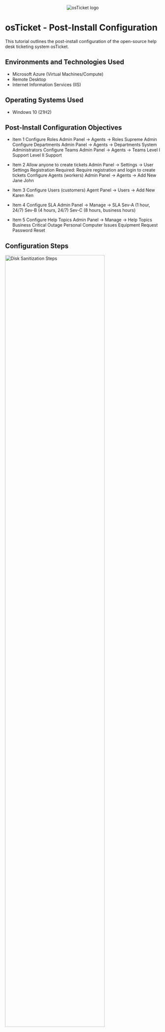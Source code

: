 <p align="center">
<img src="https://i.imgur.com/Clzj7Xs.png" alt="osTicket logo"/>
</p>

<h1>osTicket - Post-Install Configuration</h1>
This tutorial outlines the post-install configuration of the open-source help desk ticketing system osTicket.<br />


<h2>Environments and Technologies Used</h2>

- Microsoft Azure (Virtual Machines/Compute)
- Remote Desktop
- Internet Information Services (IIS)

<h2>Operating Systems Used </h2>

- Windows 10</b> (21H2)

<h2>Post-Install Configuration Objectives</h2>

- Item 1 Configure Roles
Admin Panel -> Agents -> Roles
Supreme Admin
Configure Departments
Admin Panel -> Agents -> Departments
System Administrators
Configure Teams
Admin Panel -> Agents -> Teams
Level I Support
Level II Support



- Item 2 Allow anyone to create tickets
Admin Panel -> Settings -> User Settings
Registration Required: Require registration and login to create tickets 
Configure Agents (workers)
Admin Panel -> Agents -> Add New Jane
John

- Item 3 Configure Users (customers)
Agent Panel -> Users -> Add New
Karen
Ken

- Item 4 Configure SLA
Admin Panel -> Manage -> SLA
Sev-A (1 hour, 24/7)
Sev-B (4 hours, 24/7)
Sev-C (8 hours, business hours)

- Item 5 Configure Help Topics
Admin Panel -> Manage -> Help Topics
Business Critical Outage
Personal Computer Issues
Equipment Request
Password Reset


<h2>Configuration Steps</h2>

<p>
<img src="https://i.imgur.com/UCKNfWl.png" height="80%" width="80%" alt="Disk Sanitization Steps"/>
</p>
<p>
On this Screen

Within the Admin Panel, there is now a convenient link to access the Agent Panel, allowing for seamless navigation between the two roles. An admin is responsible for configuring the osTicketing system, defining roles, establishing service level agreements (SLAs), and performing general administrative duties. This role is to that of a system administrator (sysadmin) in real-world scenarios. On the other hand, the agent, or regular help desk personnel, is responsible for actively working on tickets, assisting users, and utilizing the platform for day-to-day tasks, without involvement in its initial setup.
</p>
<br />

<p>
<img src="https://i.imgur.com/tmQN6hG.png" height="80%" width="80%" alt="Disk Sanitization Steps"/>
  <img src="https://i.imgur.com/x2Cth4a.png" height="80%" width="80%" alt="Disk Sanitization Steps"/>
</p>
<p>
Departments

  Once the OsTicketing system has been setup you'll have two departments automactically created. Additional departs will need to be created as shown in the the second picture. When creating a new department it may be benefical to have a predetermined SLA already laid out so that you have an appropriate level for the new department(s).
</p>
<br />

<p>
<img src="https://i.imgur.com/o62Guxs.png" height="80%" width="80%" alt="Disk Sanitization Steps"/>
</p>
<p>
Agents
  

Agents are granted access to the help desk with the purpose of addressing and resolving support tickets. When enlisting an Agent to the help desk, it becomes essential to assign them to a Primary Department and designate a Primary Role for handling the Tickets/Tasks directed to that specific department. Furthermore, Agents can be provided Extended Access to other departments within the help desk, along with the option to assign distinct roles for each department. These configurations can be managed in the Access section of the Agent's Profile.

Teams


Teams offer the flexibility to draw upon and reassign Agents from various Departments, enabling the organization to address specific issues or assist particular users based on Help Topics or Ticket Filters. When Agents from different Departments are assigned to a Team, their actions within that Team will take precedence over the rules defined by their respective Department parameters.
</p>
<br />
